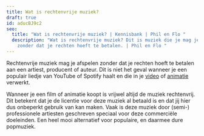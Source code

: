 ```yaml
---
title: Wat is rechtenvrije muziek?
draft: true
id: aducBJ9c2
seo:
  title: "Wat is rechtenvrije muziek? | Kennisbank | Phil en Flo "
  description: "Wat is rechtenvrije muziek? Dit is muziek die je mag je afspelen
    zonder dat je rechten hoeft te betalen. | Phil en Flo "
---
```

Rechtenvrije muziek mag je afspelen zonder dat je rechten hoeft te betalen aan een artiest, producent of auteur. Dit is niet het geval wanneer je een populair liedje van YouTube of Spotify haalt en die in je [video](https://www.philenflo.nl/oplossingen/video-laten-maken/) of [animatie](https://www.philenflo.nl/oplossingen/animatie-laten-maken/) verwerkt.

Wanneer je een film of animatie koopt is vrijwel altijd de muziek rechtenvrij. Dit betekent dat je de licentie voor deze muziek al betaald is en dat jij hier dus onbeperkt gebruik van kan maken. Vaak is deze muziek door (semi-) professionele artiesten geschreven speciaal voor deze commerciële doeleinden. Een heel mooi alternatief voor populaire, en daarmee dure popmuziek.